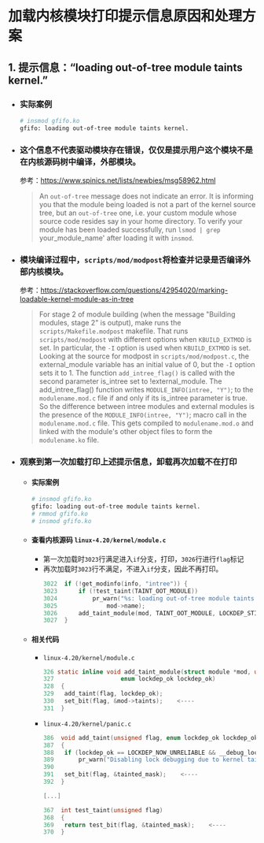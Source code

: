 # 加载内核模块打印提示信息原因和处理方案


## 1. 提示信息：“loading out-of-tree module taints kernel.”
- ### 实际案例
  ```bash
  # insmod gfifo.ko 
  gfifo: loading out-of-tree module taints kernel.
  ```
- ### 这个信息不代表驱动模块存在错误，仅仅是提示用户这个模块不是在内核源码树中编译，外部模块。
  参考：https://www.spinics.net/lists/newbies/msg58962.html
  
  > An `out-of-tree` message does not indicate an error. It is informing
  > you that the module being loaded is not a part of the kernel source
  > tree, but an `out-of-tree` one, i.e. your custom module whose source
  > code resides say in your home directory.
  > To verify your module has been loaded successfully, run `lsmod | grep`
  > your_module_name' after loading it with `insmod`.

- ### 模块编译过程中，`scripts/mod/modpost`将检查并记录是否编译外部内核模块。
  参考：https://stackoverflow.com/questions/42954020/marking-loadable-kernel-module-as-in-tree
  >For stage 2 of module building (when the message "Building modules, stage 2" is output), 
  >make runs the `scripts/Makefile.modpost` makefile. That runs `scripts/mod/modpost` with different
  >options when `KBUILD_EXTMOD` is set. In particular, the `-I` option is used when `KBUILD_EXTMOD` is set.
  >Looking at the source for modpost in `scripts/mod/modpost.c`, the external_module variable has an
  >initial value of 0, but the `-I` option sets it to 1. The function `add_intree_flag()` is called with
  >the second parameter is_intree set to !external_module. The add_intree_flag() function writes
  >`MODULE_INFO(intree, "Y")`; to the `modulename.mod.c` file if and only if its is_intree parameter is true.
  >So the difference between intree modules and external modules is the presence of the `MODULE_INFO(intree, "Y")`;
  >macro call in the `modulename.mod.c` file. This gets compiled to `modulename.mod.o` and linked with
  >the module's other object files to form the `modulename.ko` file.

- ### 观察到第一次加载打印上述提示信息，卸载再次加载不在打印
  - #### 实际案例
    ```bash
    # insmod gfifo.ko 
    gfifo: loading out-of-tree module taints kernel.
    # rmmod gfifo.ko 
    # insmod gfifo.ko 
    ```
  - #### 查看内核源码 `linux-4.20/kernel/module.c`
    - 第一次加载时`3023`行满足进入`if`分支，打印，`3026`行进行`flag`标记
    - 再次加载时`3023`行不满足，不进入`if`分支，因此不再打印。
      ```C
      3022  if (!get_modinfo(info, "intree")) {
      3023  	if (!test_taint(TAINT_OOT_MODULE))
      3024  		pr_warn("%s: loading out-of-tree module taints kernel.\n",  <----- 打印信息
      3025  			mod->name);
      3026  	add_taint_module(mod, TAINT_OOT_MODULE, LOCKDEP_STILL_OK);    <----- 标记
      3027  }
      ```
  - #### 相关代码
    - `linux-4.20/kernel/module.c`
      ```C
      326 static inline void add_taint_module(struct module *mod, unsigned flag,
      327  				    enum lockdep_ok lockdep_ok)
      328  {
      329  	add_taint(flag, lockdep_ok);
      330  	set_bit(flag, &mod->taints);    <----
      331  }
      ```
    - `linux-4.20/kernel/panic.c`
      ```C
      386  void add_taint(unsigned flag, enum lockdep_ok lockdep_ok)
      387  {
      388  	if (lockdep_ok == LOCKDEP_NOW_UNRELIABLE && __debug_locks_off())
      389  		pr_warn("Disabling lock debugging due to kernel taint\n");
      390  
      391  	set_bit(flag, &tainted_mask);    <----
      392  }

      [...]

      367  int test_taint(unsigned flag)
      368  {
      369  	return test_bit(flag, &tainted_mask);    <----
      370  }
      ```
